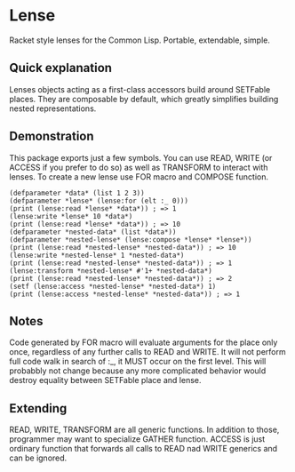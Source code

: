 # Lense
Racket style lenses for the Common Lisp. Portable, extendable, simple.

## Quick explanation
Lenses objects acting as a first-class accessors build around SETFable places. They are composable by default, which greatly simplifies building nested representations.

## Demonstration
This package exports just a few symbols. You can use READ, WRITE (or ACCESS if you prefer to do so) as well as TRANSFORM to interact with lenses. To create a new lense use FOR macro and COMPOSE function.

```
(defparameter *data* (list 1 2 3))
(defparameter *lense* (lense:for (elt :_ 0)))
(print (lense:read *lense* *data*)) ; => 1
(lense:write *lense* 10 *data*)
(print (lense:read *lense* *data*)) ; => 10
(defparameter *nested-data* (list *data*))
(defparameter *nested-lense* (lense:compose *lense* *lense*))
(print (lense:read *nested-lense* *nested-data*)) ; => 10
(lense:write *nested-lense* 1 *nested-data*)
(print (lense:read *nested-lense* *nested-data*)) ; => 1
(lense:transform *nested-lense* #'1+ *nested-data*)
(print (lense:read *nested-lense* *nested-data*)) ; => 2
(setf (lense:access *nested-lense* *nested-data*) 1)
(print (lense:access *nested-lense* *nested-data*)) ; => 1
```

## Notes
Code generated by FOR macro will evaluate arguments for the place only once, regardless of any further calls to READ and WRITE. It will not perform full code walk in search of :_, it MUST occur on the first level. This will probabbly not change because any more complicated behavior would destroy equality between SETFable place and lense.

## Extending
READ, WRITE, TRANSFORM are all generic functions. In addition to those, programmer may want to specialize GATHER function. ACCESS is just ordinary function that forwards all calls to READ nad WRITE generics and can be ignored.
